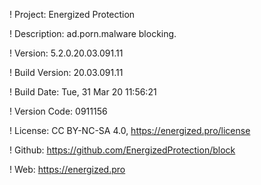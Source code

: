 ! Project: Energized Protection

! Description: ad.porn.malware blocking.

! Version: 5.2.0.20.03.091.11

! Build Version: 20.03.091.11

! Build Date: Tue, 31 Mar 20 11:56:21

! Version Code: 0911156

! License: CC BY-NC-SA 4.0, https://energized.pro/license

! Github: https://github.com/EnergizedProtection/block

! Web: https://energized.pro
